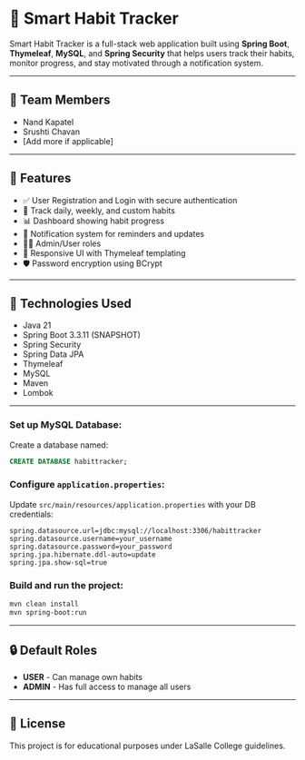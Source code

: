 # 📱 Smart Habit Tracker

Smart Habit Tracker is a full-stack web application built using **Spring Boot**, **Thymeleaf**, **MySQL**, and **Spring Security** that helps users track their habits, monitor progress, and stay motivated through a notification system.

---

## 👥 Team Members
- Nand Kapatel
- Srushti Chavan
- [Add more if applicable]

---

## 🌟 Features
- ✅ User Registration and Login with secure authentication
- 📅 Track daily, weekly, and custom habits
- 📊 Dashboard showing habit progress
- 🔔 Notification system for reminders and updates
- 🧑‍💼 Admin/User roles
- 🎨 Responsive UI with Thymeleaf templating
- 🛡️ Password encryption using BCrypt

---

## 🧱 Technologies Used
- Java 21
- Spring Boot 3.3.11 (SNAPSHOT)
- Spring Security
- Spring Data JPA
- Thymeleaf
- MySQL
- Maven
- Lombok

---

### Set up MySQL Database:
Create a database named:
```sql
CREATE DATABASE habittracker;
```

### Configure `application.properties`:
Update `src/main/resources/application.properties` with your DB credentials:
```properties
spring.datasource.url=jdbc:mysql://localhost:3306/habittracker
spring.datasource.username=your_username
spring.datasource.password=your_password
spring.jpa.hibernate.ddl-auto=update
spring.jpa.show-sql=true
```

###  Build and run the project:
```bash
mvn clean install
mvn spring-boot:run
```

---

## 🔒 Default Roles
- **USER** - Can manage own habits
- **ADMIN** - Has full access to manage all users

---

## 📄 License
This project is for educational purposes under LaSalle College guidelines.